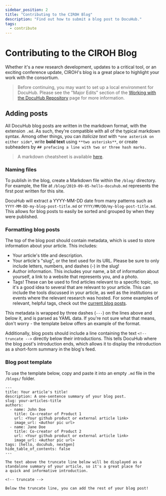```yaml
---
sidebar_position: 2
title: "Contributing to the CIROH Blog"
description: "Find out how to submit a blog post to DocuHub."
tags:
  - contribute
---
```


# Contributing to the CIROH Blog

Whether it's a new research development, updates to a critical tool, or an exciting conference update, CIROH's blog is a great place to highlight your work with the consortium.

> Before continuing, you may want to set up a local environment for DocuHub. Please see the "Major Edits" section of the [Working with the DocuHub Repository](/contribute/repository#major-edits) page for more information.

## Adding posts

All DocuHub blog posts are written in the markdown format, with the extension `.md`. As such, they're compatible with all of the typical markdown syntax. Among other things, you can *italicize text* with `*one asterisk on either side*`, write **bold text** using ``**two asterisks**``, or create subheaders by ``## prefacing a line with two or three hash marks.``

> A markdown cheatsheet is available [here](https://github.com/adam-p/markdown-here/wiki/Markdown-Cheatsheet).

### Naming files

To publish in the blog, create a Markdown file within the `/blog/` directory.
For example, the file at `/blog/2019-09-05-hello-docuhub.md` represents the first post written for this site.

DocuHub will extract a YYYY-MM-DD date from many patterns such as `YYYY-MM-DD-my-blog-post-title.md` or `YYYY/MM/DD/my-blog-post-title.md`. This allows for blog posts to easily be sorted and grouped by when they were published.

### Formatting blog posts

The top of the blog post should contain metadata, which is used to store information about your article. This includes:
- Your article's title and description.
- Your article's "slug", or the text used for its URL. Please be sure to only include letters, numbers, and dashes (-) in the slug!
- Author information. This includes your name, a bit of information about yourself, a link to a website that represents you, and a photo.
- Tags! These can be used to find articles relevant to a specific topic, so it's a good idea to several that are relevant to your article. This can include the tools discussed in your article, as well as the institutions or events where the relevant research was hosted. For some examples of relevant, helpful tags, check out the [current blog posts](/blog/).

This metadata is wrapped by three dashes (`---`) on the lines above and below it, and is parsed as YAML data. If you're not sure what that means, don't worry - the template below offers an example of the format.

Additionally, blog posts should include a line containing the text `<!-- truncate -->` directly below their introductions. This tells DocuHub where the blog post's introduction ends, which allows it to display the introduction as a short-form summary in the blog's feed.

### Blog post template
To use the template below, copy and paste it into an empty `.md` file in the `/blogs/` folder.

```
---
title: Your article's title!
description: A one-sentence summary of your blog post.
slug: your-articles-title
authors:
  - name: John Doe
    title: Co-creator of Product 1
    url: <Your github product or external article link>
    image_url: <Author pic url>
  - name: Jane Doe
    title: Co-creator of Product 2
    url: <Your github product or external article link>
    image_url: <Author pic url>
tags: [hello, docuhub, nextgen]
hide_table_of_contents: false
---

The text above the truncate line below will be displayed as a
standalone summary of your article, so it's a great place for
a quick and informative introduction.

<!-- truncate -->

Below the truncate line, you can add the rest of your blog post!

```
